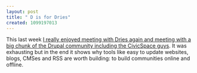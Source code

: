 ```yaml
---
layout: post
title: " D is for Dries"
created: 1099197013
---
```

<p>
This last week <a href="http://www.bryght.com/node/view/123">I really enjoyed meeting with Dries again and meeting with a big chunk of the  Drupal community including the CivicSpace guys</a>.  It was exhausting but in the end it shows why tools like easy to update websites, blogs, CMSes and RSS are worth building: to build communities online and offline.  
</p>

